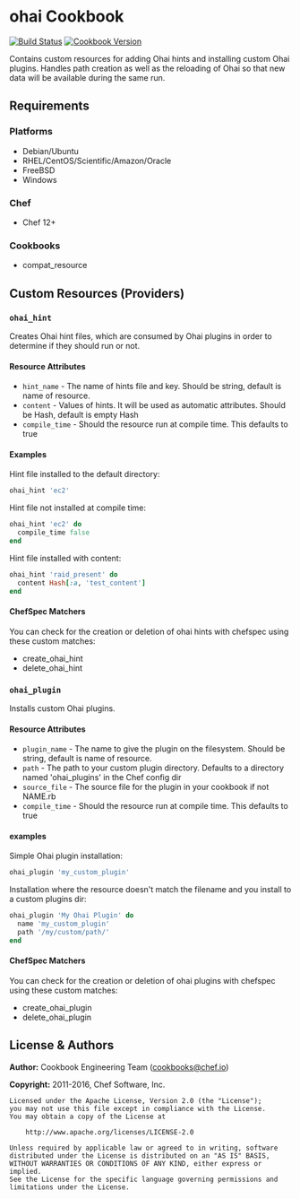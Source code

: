 # ohai Cookbook

[![Build Status](https://travis-ci.org/chef-cookbooks/ohai.svg?branch=master)](https://travis-ci.org/chef-cookbooks/ohai) [![Cookbook Version](https://img.shields.io/cookbook/v/ohai.svg)](https://supermarket.chef.io/cookbooks/ohai)

Contains custom resources for adding Ohai hints and installing custom Ohai plugins. Handles path creation as well as the reloading of Ohai so that new data will be available during the same run.

## Requirements

### Platforms

- Debian/Ubuntu
- RHEL/CentOS/Scientific/Amazon/Oracle
- FreeBSD
- Windows

### Chef

- Chef 12+

### Cookbooks

- compat_resource

## Custom Resources (Providers)

### `ohai_hint`

Creates Ohai hint files, which are consumed by Ohai plugins in order to determine if they should run or not.

#### Resource Attributes

- `hint_name` - The name of hints file and key. Should be string, default is name of resource.
- `content` - Values of hints. It will be used as automatic attributes. Should be Hash, default is empty Hash
- `compile_time` - Should the resource run at compile time. This defaults to true

#### Examples

Hint file installed to the default directory:

```ruby
ohai_hint 'ec2'
```

Hint file not installed at compile time:

```ruby
ohai_hint 'ec2' do
  compile_time false
end
```

Hint file installed with content:

```ruby
ohai_hint 'raid_present' do
  content Hash[:a, 'test_content']
end
```

#### ChefSpec Matchers

You can check for the creation or deletion of ohai hints with chefspec using these custom matches:

- create_ohai_hint
- delete_ohai_hint

### `ohai_plugin`

Installs custom Ohai plugins.

#### Resource Attributes

- `plugin_name` - The name to give the plugin on the filesystem. Should be string, default is name of resource.
- `path` - The path to your custom plugin directory. Defaults to a directory named 'ohai_plugins' in the Chef config dir
- `source_file` - The source file for the plugin in your cookbook if not NAME.rb
- `compile_time` - Should the resource run at compile time. This defaults to true

#### examples

Simple Ohai plugin installation:

```ruby
ohai_plugin 'my_custom_plugin'
```

Installation where the resource doesn't match the filename and you install to a custom plugins dir:

```ruby
ohai_plugin 'My Ohai Plugin' do
  name 'my_custom_plugin'
  path '/my/custom/path/'
end
```

#### ChefSpec Matchers

You can check for the creation or deletion of ohai plugins with chefspec using these custom matches:

- create_ohai_plugin
- delete_ohai_plugin

## License & Authors

**Author:** Cookbook Engineering Team ([cookbooks@chef.io](mailto:cookbooks@chef.io))

**Copyright:** 2011-2016, Chef Software, Inc.

```
Licensed under the Apache License, Version 2.0 (the "License");
you may not use this file except in compliance with the License.
You may obtain a copy of the License at

    http://www.apache.org/licenses/LICENSE-2.0

Unless required by applicable law or agreed to in writing, software
distributed under the License is distributed on an "AS IS" BASIS,
WITHOUT WARRANTIES OR CONDITIONS OF ANY KIND, either express or implied.
See the License for the specific language governing permissions and
limitations under the License.
```
